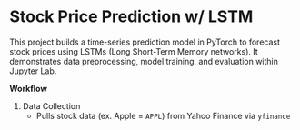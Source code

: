# Stock Price Prediction w/ LSTM

This project builds a time-series prediction model in PyTorch to forecast stock prices using LSTMs (Long Short-Term Memory networks). It demonstrates data preprocessing, model training, and evaluation within Jupyter Lab.

**Workflow**
1. Data Collection
   - Pulls stock data (ex. Apple = ```APPL```) from Yahoo Finance via ```yfinance```
